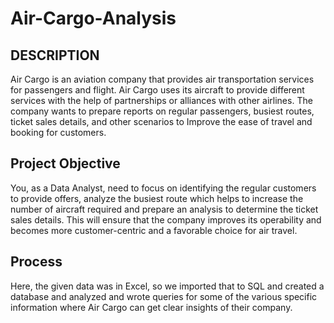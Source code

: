 
# Air-Cargo-Analysis





## DESCRIPTION
Air Cargo is an aviation company that provides air transportation services for passengers and flight. Air Cargo uses its aircraft to provide different services with the help of partnerships or alliances with other airlines. The company wants to prepare reports on regular passengers, busiest routes, ticket sales details, and other scenarios to Improve the ease of travel and booking for customers.
## Project Objective
You, as a Data Analyst, need to focus on identifying the regular customers to provide offers, analyze the busiest route which helps to increase the number of aircraft required and prepare an analysis to determine the ticket sales details. This will ensure that the company improves its operability and becomes more customer-centric and a favorable choice for air travel.
## Process
Here, the given data was in Excel, so we imported that to SQL and created a database and analyzed and wrote queries for some of the various specific information where Air Cargo can get clear insights of their company.